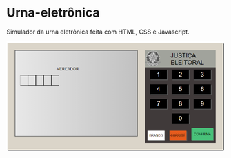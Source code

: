 # Urna-eletrônica
Simulador da urna eletrônica feita com HTML, CSS e Javascript.


![Urna Eletrônica](Images/PrintUrna.PNG)
